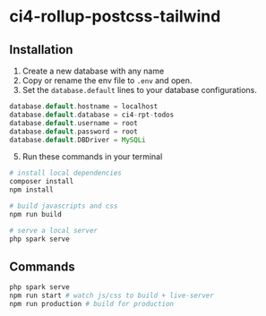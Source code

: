 # ci4-rollup-postcss-tailwind

## Installation
1. Create a new database with any name
2. Copy or rename the env file to `.env` and open.
3. Set the `database.default` lines to your database configurations.
```php
database.default.hostname = localhost
database.default.database = ci4-rpt-todos
database.default.username = root
database.default.password = root
database.default.DBDriver = MySQLi
```
5. Run these commands in your terminal
```bash
# install local dependencies
composer install
npm install

# build javascripts and css
npm run build

# serve a local server
php spark serve
```

## Commands
```bash
php spark serve
npm run start # watch js/css to build + live-server
npm run production # build for production
```
